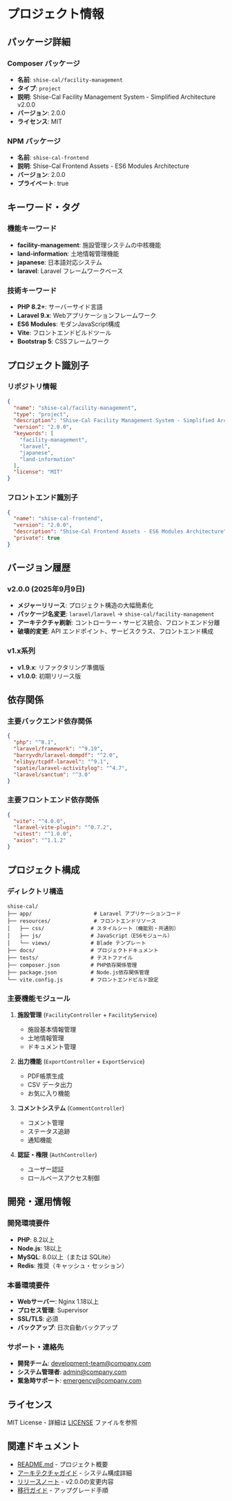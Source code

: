 # プロジェクト情報

## パッケージ詳細

### Composer パッケージ
- **名前**: `shise-cal/facility-management`
- **タイプ**: `project`
- **説明**: Shise-Cal Facility Management System - Simplified Architecture v2.0.0
- **バージョン**: 2.0.0
- **ライセンス**: MIT

### NPM パッケージ
- **名前**: `shise-cal-frontend`
- **説明**: Shise-Cal Frontend Assets - ES6 Modules Architecture
- **バージョン**: 2.0.0
- **プライベート**: true

## キーワード・タグ

### 機能キーワード
- **facility-management**: 施設管理システムの中核機能
- **land-information**: 土地情報管理機能
- **japanese**: 日本語対応システム
- **laravel**: Laravel フレームワークベース

### 技術キーワード
- **PHP 8.2+**: サーバーサイド言語
- **Laravel 9.x**: Webアプリケーションフレームワーク
- **ES6 Modules**: モダンJavaScript構成
- **Vite**: フロントエンドビルドツール
- **Bootstrap 5**: CSSフレームワーク

## プロジェクト識別子

### リポジトリ情報
```json
{
  "name": "shise-cal/facility-management",
  "type": "project",
  "description": "Shise-Cal Facility Management System - Simplified Architecture v2.0.0",
  "version": "2.0.0",
  "keywords": [
    "facility-management",
    "laravel",
    "japanese", 
    "land-information"
  ],
  "license": "MIT"
}
```

### フロントエンド識別子
```json
{
  "name": "shise-cal-frontend",
  "version": "2.0.0",
  "description": "Shise-Cal Frontend Assets - ES6 Modules Architecture",
  "private": true
}
```

## バージョン履歴

### v2.0.0 (2025年9月9日)
- **メジャーリリース**: プロジェクト構造の大幅簡素化
- **パッケージ名変更**: `laravel/laravel` → `shise-cal/facility-management`
- **アーキテクチャ刷新**: コントローラー・サービス統合、フロントエンド分離
- **破壊的変更**: API エンドポイント、サービスクラス、フロントエンド構成

### v1.x系列
- **v1.9.x**: リファクタリング準備版
- **v1.0.0**: 初期リリース版

## 依存関係

### 主要バックエンド依存関係
```json
{
  "php": "^8.1",
  "laravel/framework": "^9.19",
  "barryvdh/laravel-dompdf": "^2.0",
  "elibyy/tcpdf-laravel": "^9.1",
  "spatie/laravel-activitylog": "^4.7",
  "laravel/sanctum": "^3.0"
}
```

### 主要フロントエンド依存関係
```json
{
  "vite": "^4.0.0",
  "laravel-vite-plugin": "^0.7.2",
  "vitest": "^1.0.0",
  "axios": "^1.1.2"
}
```

## プロジェクト構成

### ディレクトリ構造
```
shise-cal/
├── app/                    # Laravel アプリケーションコード
├── resources/              # フロントエンドリソース
│   ├── css/               # スタイルシート（機能別・共通別）
│   ├── js/                # JavaScript（ES6モジュール）
│   └── views/             # Blade テンプレート
├── docs/                  # プロジェクトドキュメント
├── tests/                 # テストファイル
├── composer.json          # PHP依存関係管理
├── package.json           # Node.js依存関係管理
└── vite.config.js         # フロントエンドビルド設定
```

### 主要機能モジュール
1. **施設管理** (`FacilityController` + `FacilityService`)
   - 施設基本情報管理
   - 土地情報管理
   - ドキュメント管理

2. **出力機能** (`ExportController` + `ExportService`)
   - PDF帳票生成
   - CSV データ出力
   - お気に入り機能

3. **コメントシステム** (`CommentController`)
   - コメント管理
   - ステータス追跡
   - 通知機能

4. **認証・権限** (`AuthController`)
   - ユーザー認証
   - ロールベースアクセス制御

## 開発・運用情報

### 開発環境要件
- **PHP**: 8.2以上
- **Node.js**: 18以上
- **MySQL**: 8.0以上（または SQLite）
- **Redis**: 推奨（キャッシュ・セッション）

### 本番環境要件
- **Webサーバー**: Nginx 1.18以上
- **プロセス管理**: Supervisor
- **SSL/TLS**: 必須
- **バックアップ**: 日次自動バックアップ

### サポート・連絡先
- **開発チーム**: development-team@company.com
- **システム管理者**: admin@company.com
- **緊急時サポート**: emergency@company.com

## ライセンス

MIT License - 詳細は [LICENSE](../LICENSE) ファイルを参照

## 関連ドキュメント

- [README.md](../README.md) - プロジェクト概要
- [アーキテクチャガイド](architecture/SIMPLIFIED_ARCHITECTURE.md) - システム構成詳細
- [リリースノート](RELEASE_NOTES_v2.0.0.md) - v2.0.0の変更内容
- [移行ガイド](migration/PROJECT_SIMPLIFICATION_GUIDE.md) - アップグレード手順